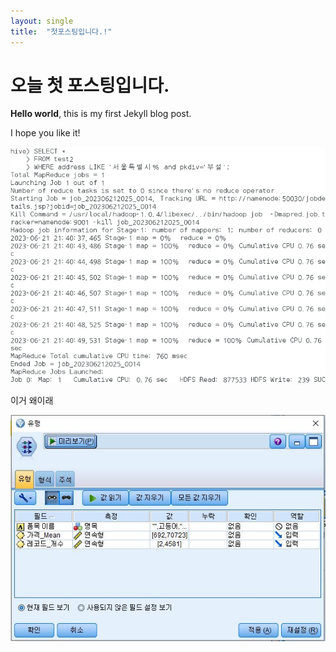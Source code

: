 ```yaml
---
layout: single
title:  "첫포스팅입니다.!"
---
```


# 오늘 첫 포스팅입니다.

**Hello world**, this is my first Jekyll blog post.

I hope you like it!

![3.png](../_images/2023-07-19-first/b9c33235bbd4e032e06c31c9c82815c9e8c60b1d.png)

이거 왜이래



![5.JPG](../_images/2023-07-19-first/2b4035dad559e391b5441f69665d064d9311f032.JPG)
